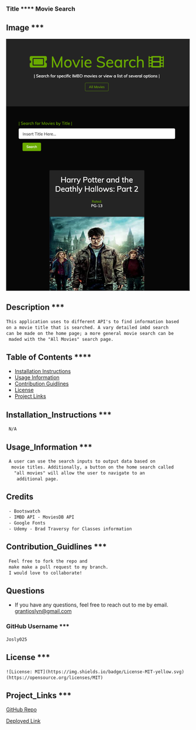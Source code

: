 ### Title \*\*\*\* Movie Search

## Image \*\*\*

![moviesearch](./images/movie_search.png)

## Description \*\*\*

    This application uses to different API's to find information based
    on a movie title that is searched. A vary detailed imbd search
    can be made on the home page; a more general movie search can be
     maded with the "All Movies" search page.

## Table of Contents \*\*\*\*

- [Installation Instructions](##Installation_Instructions)
- [Usage Information](##Usage_Information)
- [Contribution Guidlines](##Contribution_Guidlines)
- [License](##License)
- [Project Links](##Project_Links)

## Installation_Instructions \*\*\*

     N/A

## Usage_Information \*\*\*

     A user can use the search inputs to output data based on
      movie titles. Additionally, a button on the home search called
       "all movies" will allow the user to navigate to an
        additional page.

## Credits

     - Bootswatch
     - IMBD API - MoviesDB API
     - Google Fonts
     - Udemy - Brad Traversy for Classes information

## Contribution_Guidlines \*\*\*

     Feel free to fork the repo and
     make make a pull request to my branch.
     I would love to collaborate!

## Questions

- If you have any questions, feel free to reach out to me by email.
  grantjoslyn@gmail.com

### GitHub Username \*\*\*

    Josly025

## License \*\*\*

    ![License: MIT](https://img.shields.io/badge/License-MIT-yellow.svg)(https://opensource.org/licenses/MIT)

## Project_Links \*\*\*

[GitHub Repo](https://github.com/Josly025/movie_search.io.git)

[Deployed Link](https://josly025.github.io/movie_search.io/)
